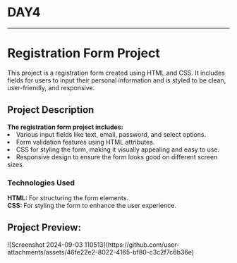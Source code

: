 # DAY4
<hr>
<h1>Registration Form Project</h1>
<p>This project is a registration form created using HTML and CSS. It includes fields for users to input their personal information and is styled to be clean, user-friendly, and responsive.</p>

<h2>Project Description</h2>
<b>The registration form project includes:</b>

<li>Various input fields like text, email, password, and select options.</li>
<li>Form validation features using HTML attributes.</li>
<li>CSS for styling the form, making it visually appealing and easy to use.</li>
<li>Responsive design to ensure the form looks good on different screen sizes.</li>


<h3>Technologies Used</h3>
<b>HTML: </b>For structuring the form elements.<br>
<b>CSS: </b>For styling the form to enhance the user experience.

<h2>Project Preview:</h2>
![Screenshot 2024-09-03 110513](https://github.com/user-attachments/assets/46fe22e2-8022-4165-bf80-c3c2f7c6b36e)
